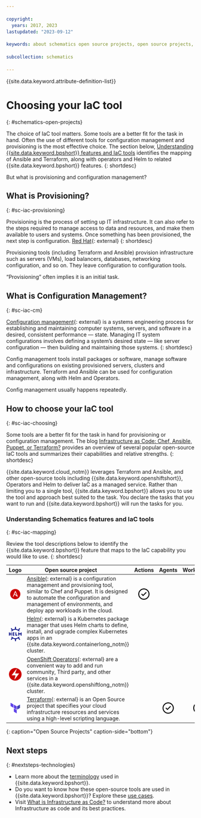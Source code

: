 ```yaml
---

copyright:
  years: 2017, 2023
lastupdated: "2023-09-12"

keywords: about schematics open source projects, open source projects, why use schematics, terraform template, schematics workspace

subcollection: schematics

---
```


{{site.data.keyword.attribute-definition-list}}

# Choosing your IaC tool  
{: #schematics-open-projects}

The choice of IaC tool matters. Some tools are a better fit for the task in hand. Often the use of different tools for configuration management and provisioning is the most effective choice. The section below, [Understanding {{site.data.keyword.bpshort}} features and IaC tools](/docs/schematics?topic=schematics-schematics-open-projects#sc-iac-mapping) identifies the mapping of Ansible and Terraform, along with operators and Helm to related {{site.data.keyword.bpshort}} features. 
{: shortdesc}

But what is provisioning and configuration management? 

## What is Provisioning?
{: #sc-iac-provisioning}

Provisioning is the process of setting up IT infrastructure. It can also refer to the steps required to manage access to data and resources, and make them available to users and systems. Once something has been provisioned, the next step is configuration. [Red Hat](https://www.redhat.com/en/topics/automation/what-is-provisioning){: external} 
{: shortdesc}

Provisioning tools (including Terraform and Ansible) provision infrastructure such as servers (VMs), load balancers, databases, networking configuration, and so on. They leave configuration to configuration tools.

“Provisioning” often implies it is an initial task. 

## What is Configuration Management?
{: #sc-iac-cm}

[Configuration management](https://en.wikipedia.org/wiki/Configuration_management){: external} is a systems engineering process for establishing and maintaining computer systems, servers, and software in a desired, consistent performance — state. Managing IT system configurations involves defining a system’s desired state — like server configuration — then building and maintaining those systems. 
{: shortdesc}

Config management tools install packages or software, manage software and configurations on existing provisioned servers, clusters and infrastructure. Terraform and Ansible can be used for configuration management, along with Helm and Operators. 

Config management usually happens repeatedly.

## How to choose your IaC tool
{: #sc-iac-choosing}

Some tools are a better fit for the task in hand for provisioning or configuration management. The blog [Infrastructure as Code: Chef, Ansible, Puppet, or Terraform?](https://www.ibm.com/blog/chef-ansible-puppet-terraform) provides an overview of several popular open-source IaC tools and summarizes their capabilities and relative strengths. 
{: shortdesc}

{{site.data.keyword.cloud_notm}} leverages Terraform and Ansible, and other open-source tools including {{site.data.keyword.openshiftshort}}, Operators and Helm to deliver IaC as a managed service. Rather than limiting you to a single tool, {{site.data.keyword.bpshort}} allows you to use the tool and approach best suited to the task. You declare the tasks that you want to run and {{site.data.keyword.bpshort}} will run the tasks for you.

### Understanding Schematics features and IaC tools
{: #sc-iac-mapping}

 Review the tool descriptions below to identify the {{site.data.keyword.bpshort}} feature that maps to the IaC capability you would like to use. 
{: shortdesc}

|Logo|Open source project &nbsp; &nbsp; &nbsp; &nbsp; &nbsp;  | Actions|  Agents| Workspaces| Blueprints | IBM&nbsp;Catalog|
|---|---|:--:|:--:|:--:|:--:|:--:|
|<img src="images/ansible.png" alt="Ansible" width="10" style="width: 50px; border-style: none"/>|[Ansible](https://www.ansible.com/){: external} is a configuration management and provisioning tool, similar to Chef and Puppet. It is designed to automate the configuration and management of environments, and deploy app workloads in the cloud. |<img src="images/checkmark.svg" alt="Check mark" width="30" style="width: 30px; border-style: none"/>| | | |<img src="images/checkmark.svg" alt="Check mark" width="30" style="width: 30px; border-style: none"/>|
|<img src="images/helm.svg" alt="Helm" width="10" style="width: 50px; border-style: none"/>|[Helm](https://helm.sh/){: external} is a Kubernetes package manager that uses Helm charts to define, install, and upgrade complex Kubernetes apps in an {{site.data.keyword.containerlong_notm}} cluster.|| | ||<img src="images/checkmark.svg" alt="Check mark" width="30" style="width: 30px; border-style: none"/>|
|<img src="images/operator.png" alt="Operators" width="10" style="width: 50px; border-style: none"/>|[OpenShift Operators](https://www.redhat.com/en/technologies/cloud-computing/openshift/what-are-openshift-operators){: external} are a convenient way to add and run community, Third party, and other services in a {{site.data.keyword.openshiftlong_notm}} cluster. ||| ||<img src="images/checkmark.svg" alt="Check mark" width="30" style="width: 30px; border-style: none"/>|
|<img src="images/terraform.png" alt="Terraform" width="10" style="width: 50px; border-style: none"/>|[Terraform](https://www.terraform.io/){: external} is an Open Source project that specifies your cloud infrastructure resources and services using a high-level scripting language.||<img src="images/checkmark.svg" alt="Check mark" width="30" style="width: 30px; border-style: none"/>|<img src="images/checkmark.svg" alt="Check mark" width="30" style="width: 30px; border-style: none"/>|<img src="images/checkmark.svg" alt="Check mark" width="30" style="width: 30px; border-style: none"/>|<img src="images/checkmark.svg" alt="Check mark" width="30" style="width: 30px; border-style: none"/>|
{: caption="Open Source Projects" caption-side="bottom"}

## Next steps
{: #nextsteps-technologies}

- Learn more about the [terminology](/docs/schematics?topic=schematics-sch-terms) used in {{site.data.keyword.bpshort}}.
- Do you want to know how these open-source tools are used in {{site.data.keyword.bpshort}}? Explore these [use cases](/docs/schematics?topic=schematics-how-it-works).
- Visit [What is Infrastructure as Code?](/docs/schematics?topic=schematics-infrastructure-as-code) to understand more about Infrastructure as code and its best practices. 
